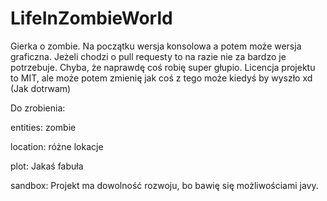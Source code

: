 LifeInZombieWorld
=================
Gierka o zombie. Na początku wersja konsolowa a potem może wersja graficzna.
Jeżeli chodzi o pull requesty to na razie nie za bardzo je potrzebuje. Chyba, że naprawdę coś robię super głupio.
Licencja projektu to MIT, ale może potem zmienię jak coś z tego może kiedyś by wyszło xd (Jak dotrwam)

Do zrobienia:

entities: zombie

location: różne lokacje

plot: Jakaś fabuła

sandbox: Projekt ma dowolność rozwoju, bo bawię się możliwościami javy.

